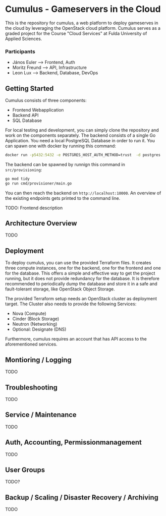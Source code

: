 # Cumulus - Gameservers in the Cloud
This is the repository for cumulus, a web platform to deploy gameserves
in the cloud by leveraging the OpenStack cloud platform. Cumulus serves as 
a graded project for the Course "Cloud Services" at Fulda University of Applied Sciences.

### Participants
- János Euler --> Frontend, Auth
- Moritz Freund --> API, Infrastructure
- Leon Lux --> Backend, Database, DevOps

## Getting Started
Cumulus consists of three components:
- Frontend Webapplication
- Backend API
- SQL Database

For local testing and development, you can simply clone the repository and 
work on the components separately. The backend consists of a single Go Application. You need a 
local PostgreSQL Database in order to run it. You can spawn one with docker by running this 
command: 

```bash
docker run -p5432:5432 -e POSTGRES_HOST_AUTH_METHOD=trust  -d postgres:latest
```
The backend can be spawned by runnign this command in `src/provisioning`:

```bash
go mod tidy
go run cmd/provisioner/main.go
```

You can then reach the backend on `http://localhost:10000`. An overview of the 
existing endpoints gets printed to the command line.

TODO: Frontend description

## Architecture Overview
TODO

## Deployment
To deploy cumulus, you can use the provided Terraform files. It creates three compute instances, one for the backend,
one for the frontend and one for the database. This offers a simple and effective way to get the project running,
but it does not provide redundancy for the database. It is therefore recommended to periodically dump the 
database and store it in a safe and fault-tolerant storage, like OpenStack Object Storage.

The provided Terraform setup needs an OpenStack cluster as deployment target. The
Cluster also needs to provide the following Services:
- Nova (Compute)
- Cinder (Block Storage)
- Neutron (Networking)
- Optional: Designate (DNS)

Furthermore, cumulus requires an account that has API access to the
aforementioned services.

## Montioring / Logging
TODO

## Troubleshooting
TODO

## Service / Maintenance
TODO

## Auth, Accounting, Permissionmanagement
TODO

## User Groups
TODO?

## Backup / Scaling / Disaster Recovery / Archiving
TODO
